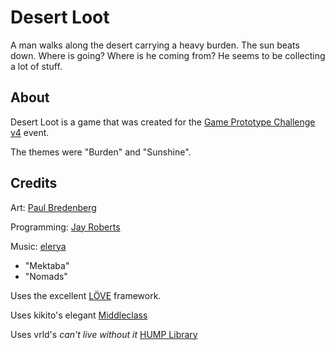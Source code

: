 # Desert Loot

A man walks along the desert carrying a heavy burden. The sun beats down. Where is going? Where is he coming from? He seems to be collecting a lot of stuff.

## About

Desert Loot is a game that was created for the [Game Prototype Challenge v4](http://gameprototypechallenge.com/post/3856159295/gpcv4-themes) event.

The themes were "Burden" and "Sunshine".

## Credits

Art: [Paul Bredenberg](http://paulbredenberg.com/)

Programming: [Jay Roberts](http://gloryfish.org)

Music: [elerya](http://opengameart.org/user/811)

 - "Mektaba"
 - "Nomads"

Uses the excellent [LÖVE](http://love2d.org) framework.

Uses kikito's elegant [Middleclass](https://github.com/kikito/middleclass)

Uses vrld's _can't live without it_ [HUMP Library](https://github.com/vrld/hump)

